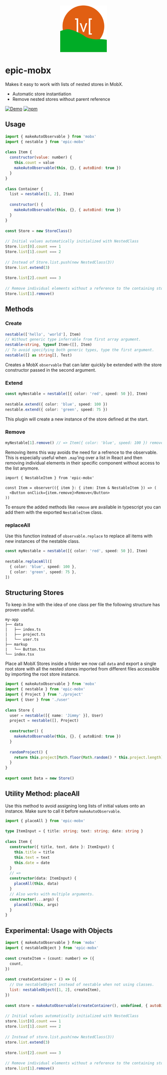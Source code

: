 <p align="center">
  <img src="https://github.com/tobua/epic-mobx/raw/main/logo.png" alt="epic-mobx" height="150">
</p>

# epic-mobx

Makes it easy to work with lists of nested stores in MobX.

- Automatic store instantiation
- Remove nested stores without parent reference

[![Demo](https://img.shields.io/static/v1?label=epic-mobx&message=Demo&color=brightgreen)](https://tobua.github.io/epic-mobx)
[![npm](https://img.shields.io/npm/v/epic-mobx)](https://npmjs.com/epic-mobx)

## Usage

```js
import { makeAutoObservable } from 'mobx'
import { nestable } from 'epic-mobx'

class Item {
  constructor(value: number) {
    this.count = value
    makeAutoObservable(this, {}, { autoBind: true })
  }
}

class Container {
  list = nestable([1, 2], Item)

  constructor() {
    makeAutoObservable(this, {}, { autoBind: true })
  }
}

const Store = new StoreClass()

// Initial values automatically initialized with NestedClass
Store.list[0].count === 1
Store.list[1].count === 2

// Instead of Store.list.push(new NestedClass(3))
Store.list.extend(3)

Store.list[2].count === 3

// Remove individual elements without a reference to the containing store.
Store.list[1].remove()
```

## Methods

### Create

```ts
nestable(['hello', 'world'], Item)
// Without generic type inferrable from first array argument.
nestable<string, typeof Item>([], Item)
// To avoid specifying both generic types, type the first argument.
nestable([] as string[], Test)
```

Creates a MobX `observable` that can later quickly be extended with the store constructor
passed in the second argument.

### Extend

```ts
const myNestable = nestable([{ color: 'red', speed: 50 }], Item)

nestable.extend({ color: 'blue', speed: 100 })
nestable.extend({ color: 'green', speed: 75 })
```

This plugin will create a new instance of the store defined at the start.

### Remove

```ts
myNestable[1].remove() // => Item({ color: 'blue', speed: 100 }) removed from the myNestable list
```

Removing items this way avoids the need for a refrence to the observable. This
is especially useful when `.map`'ing over a list in React and then removing
individual elements in their specific component without access to the list anymore.

```tsx
import { NestableItem } from 'epic-mobx'

const Item = observer(({ item }: { item: Item & NestableItem }) => (
  <Button onClick={item.remove}>Remove</Button>
))
```

To ensure the added methods like `remove` are available in typescript you can add them
with the exported `NestableItem` class.

### replaceAll

Use this function instead of `observable.replace` to replace all items with new instances of the nestable class.

```ts
const myNestable = nestable([{ color: 'red', speed: 50 }], Item)

nestable.replaceAll([
  { color: 'blue', speed: 100 },
  { color: 'green', speed: 75 },
])
```

## Structuring Stores

To keep in line with the idea of one class per file the following structure has proven useful.

```
my-app
├── data
│   ├── index.ts
│   ├── project.ts
│   └── user.ts
├── markup
|   └── Button.tsx
└── index.tsx
```

Place all MobX Stores inside a folder we now call `data` and export a single root store with all the nested stores imported from different files accessible by importing the root store instance.

```ts
import { makeAutoObservable } from 'mobx'
import { nestable } from 'epic-mobx'
import { Project } from './project'
import { User } from './user'

class Store {
  user = nestable([{ name: 'Jimmy' }], User)
  project = nestable([], Project)

  constructor() {
    makeAutoObservable(this, {}, { autoBind: true })
  }

  randomProject() {
    return this.project[Math.floor(Math.random() * this.project.length) + 1]
  }
}

export const Data = new Store()
```

## Utility Method: placeAll

Use this method to avoid assigning long lists of initial values onto an instance. Make sure to call it before `makeAutoObservable`.

```ts
import { placeAll } from 'epic-mobx'

type ItemInput = { title: string; text: string; date: string }

class Item {
  constructor({ title, text, date }: ItemInput) {
    this.title = title
    this.text = text
    this.date = date
  }
  // =>
  constructor(data: ItemInput) {
    placeAll(this, data)
  }
  // Also works with multiple arguments.
  constructor(...args) {
    placeAll(this, args)
  }
}
```

## Experimental: Usage with Objects

```js
import { makeAutoObservable } from 'mobx'
import { nestableObject } from 'epic-mobx'

const createItem = (count: number) => ({
  count,
})

const createContainer = () => ({
  // Use nestableObject instead of nestable when not using classes.
  list: nestableObject([1, 2], createItem),
})

const store = makeAutoObservable(createContainer(), undefined, { autoBind: true })

// Initial values automatically initialized with NestedClass
store.list[0].count === 1
store.list[1].count === 2

// Instead of store.list.push(new NestedClass(3))
store.list.extend(3)

store.list[2].count === 3

// Remove individual elements without a reference to the containing store.
store.list[1].remove()
```
